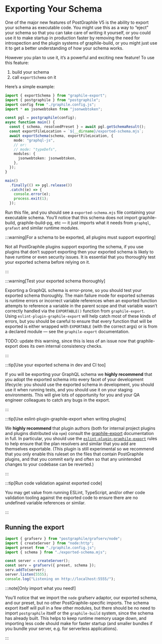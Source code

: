# Exporting Your Schema

One of the major new features of PostGraphile V5 is the ability to export your
schema as executable code. You might use this as a way to “eject” your schema so
that you can take care of writing it yourself, or you could use it to make
startup in production faster by removing the need for introspection and the
plugin systems of graphile-build, or you might just use it to get a better
understanding of how your schema works.

However you plan to use it, it’s a powerful and exciting new feature! To use
this feature:

1. build your schema
2. call `exportSchema` on it

Here’s a simple example:

```ts
import { exportSchema } from "graphile-export";
import { postgraphile } from "postgraphile";
import config from "./graphile.config.js";
import * as jsonwebtoken from "jsonwebtoken";

const pgl = postgraphile(config);
async function main() {
  const { schema, resolvedPreset } = await pgl.getSchemaResult();
  const exportFileLocation = `${__dirname}/exported-schema.mjs`;
  await exportSchema(schema, exportFileLocation, {
    mode: "graphql-js",
    // or:
    // mode: "typeDefs",
    modules: {
      jsonwebtoken: jsonwebtoken,
    },
  });
}

main()
  .finally(() => pgl.release())
  .catch((e) => {
    console.error(e);
    process.exit(1);
  });
```

Run this file, and you should see a `exported-schema.mjs` file containing your
executable schema. You’ll notice that this schema does not import
graphile-build, graphile-build-pg, etc — it just imports what it needs from
`graphql`, `grafast` and similar runtime modules.

:::warning[For a schema to be exported, all plugins must support exporting]

Not all PostGraphile plugins support exporting the schema, if you use plugins
that don’t support exporting then your exported schema is likely to have
runtime or even security issues. It is essential that you thoroughly test
your exported schema before relying on it.

:::

:::warning[Test your exported schema thoroughly]

Exporting a GraphQL schema is error-prone, so you should test your exported
schema thoroughly. The main failure mode for exported schemas is runtime errors
or incorrect variable references when an exported function attempts to
reference a variable in the parent scope and that variable wasn’t correctly
handled via the `EXPORTABLE()` function from `graphile-export`. Using
`eslint-plugin-graphile-export` will help catch most of these kinds of errors,
but you should be careful to ensure that every function that will be exported
is either wrapped with `EXPORTABLE` (with the correct args) or is from a
declared module — see the `graphile-export` documentation.

TODO: update this warning, since this is less of an issue now that
graphile-export does its own internal consistency checks.

:::

:::tip[Use your exported schema in dev and CI too]

If you will be exporting your GraphQL schema we **highly recommend** that you
adopt the exported schema into every facet of your development lifecycle: you
should use the exported schema in development, you should use it when running
tests, and you should use it on your staging environments. This will give lots
of opportunity for you and your QA engineer colleagues to catch any bugs in the
export.

:::

:::tip[Use eslint-plugin-graphile-export when writing plugins]

We **highly recommend** that plugin authors (both for internal project plugins
and plugins distributed via `npm`) consult the
[graphile-export](https://star.graphile.org/graphile-export/) documentation in
full. In particular, you should use the
[`eslint-plugin-graphile-export`](http://www.npmjs.com/package/eslint-plugin-graphile-export)
rules to help ensure that the plan resolvers and similar that you add are
themselves exportable. (This plugin is still experimental so we recommend that
you only enable this ruleset on the files that contain PostGraphile plugins,
and that you commit early and often so that any unintended changes to your
codebase can be reverted.)

:::

:::tip[Run code validation against exported code]

You may get value from running ESLint, TypeScript, and/or other code validation
tooling against the exported code to ensure there are no undefined variable
references or similar.

:::

## Running the export

```ts title="run-exported.mjs"
import { grafserv } from "postgraphile/grafserv/node";
import { createServer } from "node:http";
import preset from "./graphile.config.js";
import { schema } from "./exported-schema.mjs";

const server = createServer();
const serv = grafserv({ preset, schema });
serv.addTo(server);
server.listen(5555);
console.log("Listening on http://localhost:5555/");
```

:::note[Only import what you need!]

You’ll notice that we import the `node` grafserv adaptor, our exported schema,
and our preset, but no other PostGraphile-specific imports. The schema export
itself will pull in a few other modules, but there should be no need to import
`postgraphile` itself or the `graphile-build` system, since the schema has
already built. This helps to keep runtime memory usage down, and importing
less code should make for faster startup (and smaller bundles if you bundle
your server, e.g. for serverless applications).

:::
